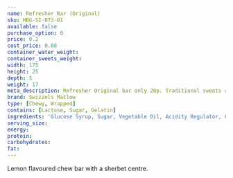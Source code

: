 ```yaml
---
name: Refresher Bar (Original)
sku: HBG-SI-073-01
available: false
purchase_option: 0
price: 0.2
cost_price: 0.08
container_water_weight: 
container_sweets_weight: 
width: 175
height: 25
depth: 5
weight: 17
meta_description: Refresher Original bar only 20p. Traditional sweets and more at Humbugs Confectionery Store. Specialists in satisfying your sweet tooth!
brand: Swizzels Matlow
type: [Chewy, Wrapped]
contains: [Lactose, Sugar, Gelatin]
ingredients: 'Glucose Syrup, Sugar, Vegetable Oil, Acidity Regulator, Citric Acid, Gelatine, Stearic Acid, Modified Starch, Flavourings, Emulsifier (Glycerol Mono Stearate), Anti-Caking Agent (Magnesium Carbonate), Magnesium Stearate, Natural Colour'
serving_size: 
energy: 
protein: 
carbohydrates: 
fat: 
---
```

Lemon flavoured chew bar with a sherbet centre.